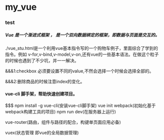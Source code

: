 # my_vue

### test

##### Vue 是一个渐进式框架  ， 是一个双向数据绑定的框架，即数据与页面是交互的。

./vue_stu.html是一个利用vue基本指令写的一个购物车例子，里面综合了学到的指令。例如 v-for,v-bind,v-model,v-on,还有vue的一些基本语法。在做这个粒子的时候也遇到了不少坑，并一一解决。

&&&1:checkbox 必须要设置不同的value,不然会选择一个时候会选择全部的。

&&&2:删除商品的时候注意index的变化。

#### vue-cli  脚手架，帮助快速创建项目。
$$$ npm install -g vue-cli(安装vue-cli脚手架) vue init webpack(初始化基于webpack构建工具的项目) npm run dev(在服务器上运行)

vue-router(路由，组件与路径的配合，构键单页面应用必备)

vuex(状态管理 即vue的全局数据管理)
